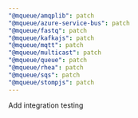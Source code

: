 ```yaml
---
"@mqueue/amqplib": patch
"@mqueue/azure-service-bus": patch
"@mqueue/fastq": patch
"@mqueue/kafkajs": patch
"@mqueue/mqtt": patch
"@mqueue/multicast": patch
"@mqueue/queue": patch
"@mqueue/rhea": patch
"@mqueue/sqs": patch
"@mqueue/stompjs": patch
---
```


Add integration testing
